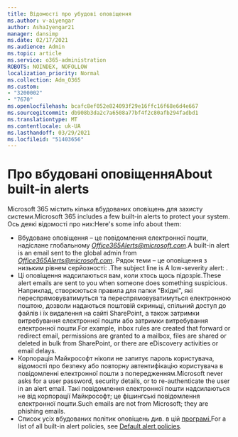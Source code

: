 ```yaml
---
title: Відомості про убудові оповіщення
ms.author: v-aiyengar
author: AshaIyengar21
manager: dansimp
ms.date: 02/17/2021
ms.audience: Admin
ms.topic: article
ms.service: o365-administration
ROBOTS: NOINDEX, NOFOLLOW
localization_priority: Normal
ms.collection: Adm_O365
ms.custom:
- "3200002"
- "7670"
ms.openlocfilehash: bcafc8ef052e824093f29e16ffc16f68e6d4e667
ms.sourcegitcommit: db908b3da2c7a6508a77bf4f2c80afb294fadbd1
ms.translationtype: MT
ms.contentlocale: uk-UA
ms.lasthandoff: 03/29/2021
ms.locfileid: "51403656"
---
```

# <a name="about-built-in-alerts"></a><span data-ttu-id="cbc69-102">Про вбудовані оповіщення</span><span class="sxs-lookup"><span data-stu-id="cbc69-102">About built-in alerts</span></span>

<span data-ttu-id="cbc69-103">Microsoft 365 містить кілька вбудованих оповіщень для захисту системи.</span><span class="sxs-lookup"><span data-stu-id="cbc69-103">Microsoft 365 includes a few built-in alerts to protect your system.</span></span> <span data-ttu-id="cbc69-104">Ось деякі відомості про них:</span><span class="sxs-lookup"><span data-stu-id="cbc69-104">Here's some info about them:</span></span>

- <span data-ttu-id="cbc69-105">Вбудоване оповіщення – це повідомлення електронної пошти, надіслане глобальному *Office365Alerts@microsoft.com*.</span><span class="sxs-lookup"><span data-stu-id="cbc69-105">A built-in alert is an email sent to the global admin from *Office365Alerts@microsoft.com*.</span></span> <span data-ttu-id="cbc69-106">Рядок теми – це оповіщення з низьким рівнем серйозності: <name of alert policy> .</span><span class="sxs-lookup"><span data-stu-id="cbc69-106">The subject line is A low-severity alert: <name of alert policy>.</span></span>
- <span data-ttu-id="cbc69-107">Ці оповіщення надсилаються вам, коли хтось щось підозріє.</span><span class="sxs-lookup"><span data-stu-id="cbc69-107">These alert emails are sent to you when someone does something suspicious.</span></span> <span data-ttu-id="cbc69-108">Наприклад, створюються правила для папки "Вхідні", які переспрямовуватимуться та переспрямовуватимуться електронною поштою, дозволи надаються поштовій скриньці, спільний доступ до файлів і їх видалення на сайті SharePoint, а також затримки витребування електронної пошти або затримки витребування електронної пошти.</span><span class="sxs-lookup"><span data-stu-id="cbc69-108">For example, inbox rules are created that forward or redirect email, permissions are granted to a mailbox, files are shared or deleted in bulk from SharePoint, or there are eDiscovery activities or email delays.</span></span>
- <span data-ttu-id="cbc69-109">Корпорація Майкрософт ніколи не запитує пароль користувача, відомості про безпеку або повторну автентифікацію користувача в повідомленні електронної пошти з попередженням.</span><span class="sxs-lookup"><span data-stu-id="cbc69-109">Microsoft never asks for a user password, security details, or to re-authenticate the user in an alert email.</span></span> <span data-ttu-id="cbc69-110">Такі повідомлення електронної пошти надсилаються не від корпорації Майкрософт; це фішингські повідомлення електронної пошти.</span><span class="sxs-lookup"><span data-stu-id="cbc69-110">Such emails are not from Microsoft; they are phishing emails.</span></span>
- <span data-ttu-id="cbc69-111">Список усіх вбудованих політик оповіщень див. в цій [програмі.](https://go.microsoft.com/fwlink/?linkid=2103170)</span><span class="sxs-lookup"><span data-stu-id="cbc69-111">For a list of all built-in alert policies, see [Default alert policies](https://go.microsoft.com/fwlink/?linkid=2103170).</span></span>